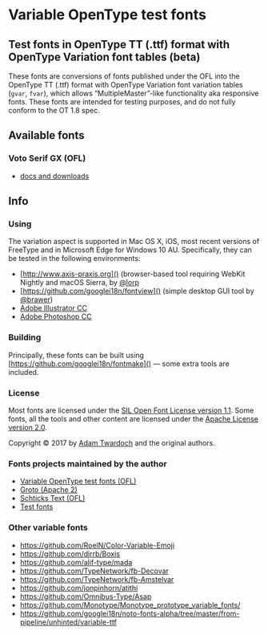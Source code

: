# Variable OpenType test fonts

## Test fonts in OpenType TT (.ttf) format with OpenType Variation font tables (beta)

These fonts are conversions of fonts published under the OFL into the OpenType TT (.ttf) format with OpenType Variation font variation tables (`gvar`, `fvar`), which allows “MultipleMaster”-like functionality aka responsive fonts. These fonts are intended for testing purposes, and do not fully conform to the OT 1.8 spec.

## Available fonts

### Voto Serif GX (OFL)

* [docs and downloads](VotoSerifGX-OFL/)

## Info

### Using

The variation aspect is supported in Mac OS X, iOS, most recent versions of FreeType and in Microsoft Edge for Windows 10 AU. Specifically, they can be tested in the following environments:

* [http://www.axis-praxis.org]() (browser-based tool requiring WebKit Nightly and macOS Sierra, by [@lorp](https://github.com/lorp/)
* [https://github.com/googlei18n/fontview]() (simple desktop GUI tool by [@brawer](https://github.com/brawer/))
* [Adobe Illustrator CC](https://helpx.adobe.com/illustrator/using/whats-new.html#Variablefonts)
* [Adobe Photoshop CC](https://helpx.adobe.com/photoshop/how-to/make-font-variation-photoshop.html)

### Building

Principally, these fonts can be built using [https://github.com/googlei18n/fontmake]() — some extra tools are included.

### License

Most fonts are licensed under the [SIL Open Font License version 1.1](./fonts.LICENSE). Some fonts, all the tools and other content are licensed under the [Apache License version 2.0](./other.LICENSE).

Copyright © 2017 by [Adam Twardoch](https://github.com/twardoch/) and the original authors.

### Fonts projects maintained by the author

* [Variable OpenType test fonts (OFL)](https://github.com/twardoch/varfonts-ofl)
* [Groto (Apache 2)](https://github.com/twardoch/groto-fonts-apache2)
* [Schticks Text (OFL)](https://github.com/twardoch/schticks-fonts-ofl)
* [Test fonts](https://github.com/twardoch/test-fonts)

### Other variable fonts

* https://github.com/RoelN/Color-Variable-Emoji
* https://github.com/djrrb/Boxis
* https://github.com/alif-type/mada
* https://github.com/TypeNetwork/fb-Decovar
* https://github.com/TypeNetwork/fb-Amstelvar
* https://github.com/jonpinhorn/atithi
* https://github.com/Omnibus-Type/Asap
* https://github.com/Monotype/Monotype_prototype_variable_fonts/
* https://github.com/googlei18n/noto-fonts-alpha/tree/master/from-pipeline/unhinted/variable-ttf
